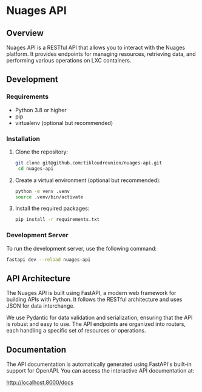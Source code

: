 # Nuages API

## Overview

Nuages API is a RESTful API that allows you to interact with the Nuages platform. It provides endpoints for managing resources, retrieving data, and performing various operations on LXC containers.

## Development

### Requirements

- Python 3.8 or higher
- pip
- virtualenv (optional but recommended)

### Installation

1. Clone the repository:

   ```bash
   git clone git@github.com:tikloudreunion/nuages-api.git
    cd nuages-api
    ```

2. Create a virtual environment (optional but recommended):

    ```bash
    python -m venv .venv
    source .venv/bin/activate
    ```

3. Install the required packages:

    ```bash
    pip install -r requirements.txt
    ```

### Development Server

To run the development server, use the following command:

```bash
fastapi dev --reload nuages-api
```

## API Architecture

The Nuages API is built using FastAPI, a modern web framework for building APIs with Python. It follows the RESTful architecture and uses JSON for data interchange.

We use Pydantic for data validation and serialization, ensuring that the API is robust and easy to use. The API endpoints are organized into routers, each handling a specific set of resources or operations.

## Documentation

The API documentation is automatically generated using FastAPI's built-in support for OpenAPI. You can access the interactive API documentation at:

[http://localhost:8000/docs](http://localhost:8000/docs)
